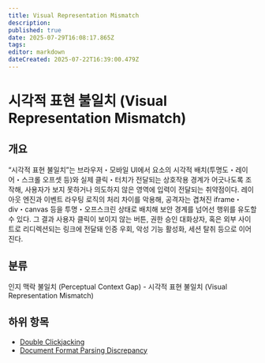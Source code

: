 ```yaml
---
title: Visual Representation Mismatch
description: 
published: true
date: 2025-07-29T16:08:17.865Z
tags: 
editor: markdown
dateCreated: 2025-07-22T16:39:00.479Z
---
```


# 시각적 표현 불일치 (Visual Representation Mismatch)

## 개요

“시각적 표현 불일치”는 브라우저・모바일 UI에서 요소의 시각적 배치(투명도・레이어・스크롤 오프셋 등)와 실제 클릭・터치가 전달되는 상호작용 경계가 어긋나도록 조작해, 사용자가 보지 못하거나 의도하지 않은 영역에 입력이 전달되는 취약점이다. 레이아웃 엔진과 이벤트 라우팅 로직의 처리 차이를 악용해, 공격자는 겹쳐진 iframe・div・canvas 등을 투명・오프스크린 상태로 배치해 보안 경계를 넘어선 행위를 유도할 수 있다. 그 결과 사용자 클릭이 보이지 않는 버튼, 권한 승인 대화상자, 혹은 외부 사이트로 리디렉션되는 링크에 전달돼 인증 우회, 악성 기능 활성화, 세션 탈취 등으로 이어진다.

## 분류

인지 맥락 불일치 (Perceptual Context Gap) - 시각적 표현 불일치 (Visual Representation Mismatch)

## 하위 항목

* [Double Clickjacking](https://semanticgap.mjsec.kr/en/home/Perceptual_Context_Gap/Visual_Representation_Mismatch/Double_Clickjacking)
* [Document Format Parsing Discrepancy](https://semanticgap.mjsec.kr/en/home/Perceptual_Context_Gap/Visual_Representation_Mismatch/Document_Format_Parsing_Discrepancy)
